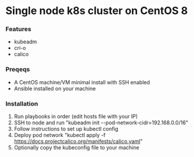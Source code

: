 # Single node k8s cluster on CentOS 8

### Features
- kubeadm
- cri-o
- calico

### Preqeqs
- A CentOS machine/VM minimal install with SSH enabled
- Ansible installed on your machine

### Installation
1. Run playbooks in order (edit hosts file with your IP)
2. SSH to node and run "kubeadm init --pod-network-cidr=192.168.0.0/16"
3. Follow instructions to set up kubectl config
4. Deploy pod network "kubectl apply -f https://docs.projectcalico.org/manifests/calico.yaml"
5. Optionally copy the kubeconfig file to your machine
